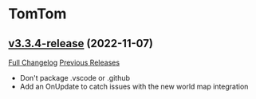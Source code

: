 # TomTom

## [v3.3.4-release](https://github.com/jnwhiteh/TomTom/tree/v3.3.4-release) (2022-11-07)
[Full Changelog](https://github.com/jnwhiteh/TomTom/compare/v3.3.3-release...v3.3.4-release) [Previous Releases](https://github.com/jnwhiteh/TomTom/releases)

- Don't package .vscode or .github  
- Add an OnUpdate to catch issues with the new world map integration  
